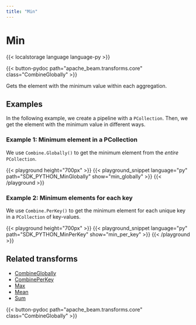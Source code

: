 ```yaml
---
title: "Min"
---
```

<!--
Licensed under the Apache License, Version 2.0 (the "License");
you may not use this file except in compliance with the License.
You may obtain a copy of the License at

http://www.apache.org/licenses/LICENSE-2.0

Unless required by applicable law or agreed to in writing, software
distributed under the License is distributed on an "AS IS" BASIS,
WITHOUT WARRANTIES OR CONDITIONS OF ANY KIND, either express or implied.
See the License for the specific language governing permissions and
limitations under the License.
-->

# Min

{{< localstorage language language-py >}}

{{< button-pydoc path="apache_beam.transforms.core" class="CombineGlobally" >}}

Gets the element with the minimum value within each aggregation.

## Examples

In the following example, we create a pipeline with a `PCollection`.
Then, we get the element with the minimum value in different ways.

### Example 1: Minimum element in a PCollection

We use `Combine.Globally()` to get the minimum element from the *entire* `PCollection`.

{{< playground height="700px" >}}
{{< playground_snippet language="py" path="SDK_PYTHON_MinGlobally" show="min_globally" >}}
{{< /playground >}}

### Example 2: Minimum elements for each key

We use `Combine.PerKey()` to get the minimum element for each unique key in a `PCollection` of key-values.

{{< playground height="700px" >}}
{{< playground_snippet language="py" path="SDK_PYTHON_MinPerKey" show="min_per_key" >}}
{{< /playground >}}

## Related transforms

* [CombineGlobally](/documentation/transforms/python/aggregation/combineglobally)
* [CombinePerKey](/documentation/transforms/python/aggregation/combineperkey)
* [Max](/documentation/transforms/python/aggregation/max)
* [Mean](/documentation/transforms/python/aggregation/mean)
* [Sum](/documentation/transforms/python/aggregation/sum)

{{< button-pydoc path="apache_beam.transforms.core" class="CombineGlobally" >}}
